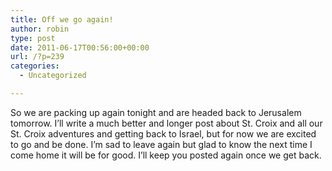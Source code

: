 ```yaml
---
title: Off we go again!
author: robin
type: post
date: 2011-06-17T00:56:00+00:00
url: /?p=239
categories:
  - Uncategorized

---
```

So we are packing up again tonight and are headed back to Jerusalem tomorrow. I&#8217;ll write a much better and longer post about St. Croix and all our St. Croix adventures and getting back to Israel, but for now we are excited to go and be done. I&#8217;m sad to leave again but glad to know the next time I come home it will be for good. I&#8217;ll keep you posted again once we get back.